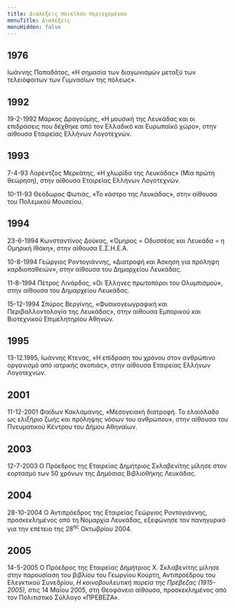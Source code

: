 ```yaml
---
title: Διαλέξεις ποικίλου περιεχομένου
menuTitle: Διαλέξεις
menuHidden: false
---
```


## 1976
Ιωάννης Παπαδάτος, «Η σημασία των διαγωνισμών μεταξύ των τελειόφοιτων των Γυμνασίων της πόλεως».

## 1992
19-2-1992 Μάρκος Δραγούμης, «Η μουσική της Λευκάδας και οι επιδράσεις που δέχθηκε από τον Ελλαδικό και Ευρωπαϊκό χώρο», στην αίθουσα Εταιρείας Ελλήνων Λογοτεχνών.

## 1993
7-4-93 Λορέντζος Μερκάτης, «Η χλωρίδα της Λευκάδας» \(Μία πρώτη θεώρηση\), στην αίθουσα Εταιρείας Ελλήνων Λογοτεχνών.

10-11-93 Θεόδωρος Φωτιάς, «Το κάστρο της Λευκάδας», στην αίθουσα του Πολεμικού Μουσείου.

## 1994
23-6-1994 Κωνσταντίνος Δούκας, «Όμηρος = Οδυσσέας και Λευκάδα = η Ομηρική Ιθάκη», στην αίθουσα Ε.Σ.Η.Ε.Α.

10-8-1994 Γεώργιος Ροντογιάννης, «Διατροφή και Άσκηση για πρόληψη καρδιοπαθειών», στην αίθουσα του Δημαρχείου Λευκάδας.

11-8-1994 Πέτρος Λινάρδος, «Οι Έλληνες πρωτοπόροι του Ολυμπισμού», στην αίθουσα του Δημαρχείου Λευκάδας.

15-12-1994 Σπύρος Βεργίνης, «Φυσικογεωγραφική και Περιβαλλοντολογία της Λευκάδας», στην αίθουσα Εμπορικού και Βιοτεχνικού Επιμελητηρίου Αθηνών.

## 1995
13-12.1995, Ιωάννης Κτενάς, «Η επίδραση του χρόνου στον ανθρώπινο οργανισμό από ιατρικής σκοπιάς», στην αίθουσα Εταιρείας Ελλήνων Λογοτεχνών.

## 2001
11-12-2001 Φαίδων Κακλαμάνης, «Μεσογειακή διατροφή. Το ελαιόλαδο ως ελιξήριο ζωής και πρόληψης νόσων του ανθρώπου», στην αίθουσα του Πνευματικού Κέντρου του Δήμου Αθηναίων.

## 2003
12-7-2003 Ο Πρόεδρος της Εταιρείας Δημήτριος Σκλαβενίτης μίλησε στον εορτασμό των 50 χρόνων της Δημόσιας Βιβλιοθήκης Λευκάδας.

## 2004
28-10-2004 Ο Αντιπρόεδρος της Εταιρείας Γεώργιος Ροντογιάννης, προσκεκλημένος από τη Νομαρχία Λευκάδας, εξεφώνησε τον πανηγυρικό για την επέτειο της 28<sup>ης</sup> Οκτωβρίου 2004.

## 2005
14-5-2005 Ο Πρόεδρος της Εταιρείας Δημήτριος Χ. Σκλαβενίτης μίλησε στην παρουσίαση του βιβλίου του Γεωργίου Κούρτη, Αντιπροέδρου του Ελεγκτικού Συνεδρίου, *Η κοινοβουλευτική πορεία της Πρέβεζας \(1915-2005\),* στις 14 Μαΐου 2005, στη Θεοφάνειο αίθουσα, προσκεκλημένος από τον Πολιτιστικό Σύλλογο «ΠΡΕΒΕΖΑ».
